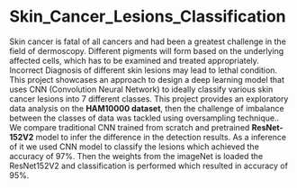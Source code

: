 # Skin_Cancer_Lesions_Classification
 Skin cancer is fatal of all cancers and had been a greatest challenge in the field of dermoscopy. Different pigments will form based on the underlying affected cells, which has to be examined and treated appropriately. Incorrect Diagnosis of different skin lesions may lead to lethal condition. This project showcases an approach to  design a deep learning model that uses CNN (Convolution Neural Network) to ideally classify various skin cancer lesions into 7 different classes. This project provides an exploratory data analysis on the **HAM10000 dataset**, then the challenge of imbalance between the classes of data was tackled using oversampling technique.. We compare traditional CNN trained from scratch and pretrained **ResNet-152V2** model to infer the difference in the detection results. As a inference of it we used CNN model to classify the lesions which achieved the accuracy of 97%. Then the weights from the imageNet is loaded the ResNet152V2 and classification is performed which resulted in accuracy of 95%.
